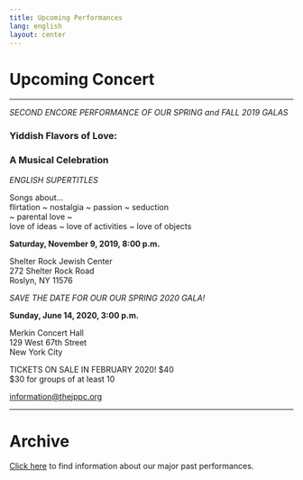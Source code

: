 ```yaml
---
title: Upcoming Performances
lang: english
layout: center
---
```


# Upcoming Concert
  
_____

*SECOND ENCORE PERFORMANCE OF OUR SPRING and FALL 2019 GALAS*

### Yiddish Flavors of Love:
### A Musical Celebration

*ENGLISH SUPERTITLES*

Songs about...  
flirtation ~ nostalgia ~ passion ~ seduction  
~ parental love ~  
love of ideas ~ love of activities ~ love of objects

**Saturday, November 9, 2019, 8:00 p.m.**

Shelter Rock Jewish Center  
272 Shelter Rock Road  
Roslyn, NY 11576

*SAVE THE DATE FOR OUR OUR SPRING 2020 GALA!*

**Sunday, June 14, 2020, 3:00 p.m.**

Merkin Concert Hall  
129 West 67th Street  
New York City

TICKETS ON SALE IN FEBRUARY 2020! 
$40  
$30 for groups of at least 10  

[information@thejppc.org](mailto:information@thejppc.org)

_____

# Archive

[Click here](concerts_archive.html) to find information about our major past performances.
